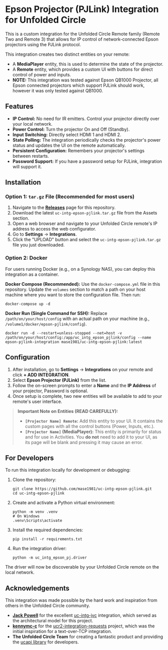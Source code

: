 # Epson Projector (PJLink) Integration for Unfolded Circle

This is a custom integration for the Unfolded Circle Remote family (Remote Two and Remote 3) that allows for IP control of network-connected Epson projectors using the PJLink protocol.

This integration creates two distinct entities on your remote:
* A **MediaPlayer** entity, this is used to determine the state of the projector.
* A **Remote** entity, which provides a custom UI with buttons for direct control of power and inputs.
* **NOTE:** This integration was tested against Epson QB1000 Projector, all Epson connected projectors which support PJLink should work, however it was only tested against QB1000. 

## Features

* **IP Control:** No need for IR emitters. Control your projector directly over your local network.
* **Power Control:** Turn the projector On and Off (Standby).
* **Input Switching:** Directly select HDMI 1 and HDMI 2.
* **State Polling:** The integration periodically checks the projector's power status and updates the UI on the remote automatically.
* **Persistent Configuration:** Remembers your projector's settings between restarts.
* **Password Support:** If you have a password setup for PJLink, integration will support it. 

## Installation

### Option 1: `tar.gz` File (Recommended for most users)
1.  Navigate to the [**Releases**](https://github.com/mase1981/uc-intg-epson-pjlink/releases) page for this repository.
2.  Download the latest `uc-intg-epson-pjlink.tar.gz` file from the Assets section.
3.  Open a web browser and navigate to your Unfolded Circle remote's IP address to access the web configurator.
4.  Go to **Settings** -> **Integrations**.
5.  Click the "UPLOAD" button and select the `uc-intg-epson-pjlink.tar.gz` file you just downloaded.

### Option 2: Docker
For users running Docker (e.g., on a Synology NAS), you can deploy this integration as a container.

**Docker Compose (Recommended):**
Use the `docker-compose.yml` file in this repository. Update the `volumes` section to match a path on your host machine where you want to store the configuration file. Then run:

    docker-compose up -d

**Docker Run (Single Command for SSH):**
Replace `/path/on/your/host/config` with an actual path on your machine (e.g., `/volume1/docker/epson-pjlink/config`).

    docker run -d --restart=unless-stopped --net=host -v /path/on/your/host/config:/app/uc_intg_epson_pjlink/config --name epson-pjlink-integration mase1981/uc-intg-epson-pjlink:latest

## Configuration

1.  After installation, go to **Settings** -> **Integrations** on your remote and click **+ ADD INTEGRATION**.
2.  Select **Epson Projector (PJLink)** from the list.
3.  Follow the on-screen prompts to enter a **Name** and the **IP Address** of your projector, Password is optional.
4.  Once setup is complete, two new entities will be available to add to your remote's user interface.

> **Important Note on Entities (READ CAREFULLY):**
> * **`[Projector Name] Remote`:** Add this entity to your UI. It contains the custom pages with all the control buttons (Power, Inputs, etc.).
> * **`[Projector Name]` (MediaPlayer):** This entity is primarily for status and for use in Activities. You **do not** need to add it to your UI, as its page will be blank and pressing it may cause an error.

## For Developers

To run this integration locally for development or debugging:

1.  Clone the repository:

        git clone https://github.com/mase1981/uc-intg-epson-pjlink.git
        cd uc-intg-epson-pjlink

2.  Create and activate a Python virtual environment:

        python -m venv .venv
        # On Windows
        .venv\Scripts\activate

3.  Install the required dependencies:

        pip install -r requirements.txt

4.  Run the integration driver:

        python -m uc_intg_epson_pj.driver

The driver will now be discoverable by your Unfolded Circle remote on the local network.

## Acknowledgements

This integration was made possible by the hard work and inspiration from others in the Unfolded Circle community.

* [**Jack Powell**](https://github.com/JackJPowell) for the excellent [uc-intg-jvc](https://github.com/JackJPowell/uc-intg-jvc) integration, which served as the architectural model for this project.
* [**kennymc-c**](https://github.com/kennymc-c) for the [ucr2-integration-requests](https://github.com/kennymc-c/ucr2-integration-requests) project, which was the initial inspiration for a text-over-TCP integration.
* **The Unfolded Circle Team** for creating a fantastic product and providing the [ucapi library](https://github.com/unfoldedcircle/integration-python-library) for developers.
